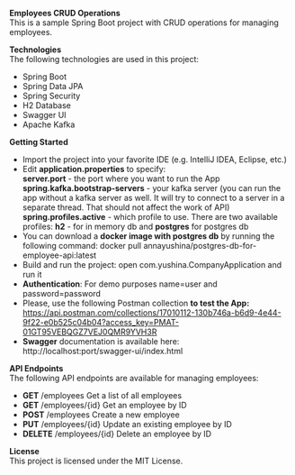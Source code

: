 **Employees CRUD Operations**<br>
This is a sample Spring Boot project with CRUD operations for managing employees.

**Technologies**<br>
The following technologies are used in this project:

* Spring Boot
* Spring Data JPA
* Spring Security
* H2 Database
* Swagger UI
* Apache Kafka

**Getting Started**<br>
* Import the project into your favorite IDE (e.g. IntelliJ IDEA, Eclipse, etc.)
* Edit **application.properties** to specify:<br>
 **server.port** - the port where you want to run the App<br>
  **spring.kafka.bootstrap-servers** - your kafka server (you can run the app without a kafka server as well. 
 It will try to connect to a server in a separate thread. That should not affect the work of API)<br>
  **spring.profiles.active** - which profile to use. There are two available profiles: **h2** - for in memory db and **postgres** for postgres db
* You can download a **docker image with postgres db** by running the following command: docker pull annayushina/postgres-db-for-employee-api:latest
* Build and run the project: open com.yushina.CompanyApplication and run it
* **Authentication**: For demo purposes name=user and password=password
* Please, use the following Postman collection **to test the App:** https://api.postman.com/collections/17010112-130b746a-b6d9-4e44-9f22-e0b525c04b04?access_key=PMAT-01GT95VEBQGZ7VEJ0QMR9YVH3R
* **Swagger** documentation is available here: http://localhost:port/swagger-ui/index.html

**API Endpoints**<br>
The following API endpoints are available for managing employees:

* **GET**	/employees	    Get a list of all employees
* **GET**	/employees/{id}	Get an employee by ID
* **POST**	/employees	Create a new employee
* **PUT**	/employees/{id}	Update an existing employee by ID
* **DELETE**	/employees/{id}	Delete an employee by ID

**License**<br>
This project is licensed under the MIT License.